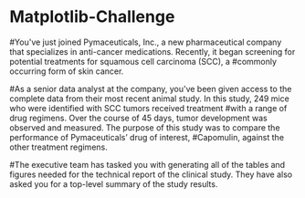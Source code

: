 # Matplotlib-Challenge
#You've just joined Pymaceuticals, Inc., a new pharmaceutical company that specializes in anti-cancer medications. Recently, it began screening for potential treatments for squamous cell carcinoma (SCC), a #commonly occurring form of skin cancer.

#As a senior data analyst at the company, you've been given access to the complete data from their most recent animal study. In this study, 249 mice who were identified with SCC tumors received treatment #with a range of drug regimens. Over the course of 45 days, tumor development was observed and measured. The purpose of this study was to compare the performance of Pymaceuticals’ drug of interest, 
#Capomulin, against the other treatment regimens.

#The executive team has tasked you with generating all of the tables and figures needed for the technical report of the clinical study. They have also asked you for a top-level summary of the study results.
